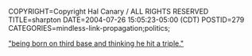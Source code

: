 COPYRIGHT=Copyright Hal Canary / ALL RIGHTS RESERVED
TITLE=sharpton
DATE=2004-07-26 15:05:23-05:00 (CDT)
POSTID=279
CATEGORIES=mindless-link-propagation;politics;

["being born on third base and thinking he hit a triple."](http://salon.com/politics/war_room/archive.html?blog=/politics/war_room/2004/07/26/sharpton/index.html)
